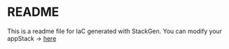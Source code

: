 # README
This is a readme file for IaC generated with StackGen.
You can modify your appStack -> [here](http://main.dev.stackgen.com/appstacks/0b29c654-3373-410b-8835-b9a2decc27f9)
